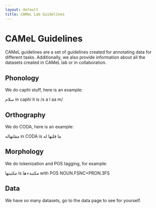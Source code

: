 ```yaml
---
layout: default
title: CAMeL Lab Guidelines
---
```


CAMeL Guidelines
====
CAMeL guidelines are a set of guidelines created for annotating data for different tasks.
Additionally, we also provide information about all the datasets created in CAMeL lab or in collaboration.

Phonology
---
We do caphi stuff, here is an example:

سلام in caphi it is  /s a l aa m/

Orthography
---
We do CODA, here is an example:

مقلتهاله in CODA is ما قلتها له

Morphology
---
We do tokenization and POS tagging, for example:

مكتبتها is مكتبة+ها with POS NOUN.FSNC+PRON.3FS

Data
---
We have so many datasets, go to the data page to see for yourself.
